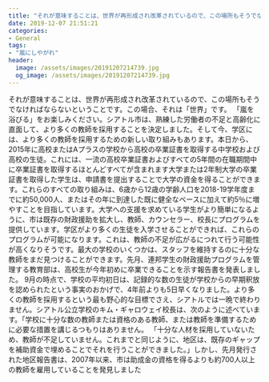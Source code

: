 ```yaml
---
title: "それが意味することは、世界が再形成され改革されているので、この場所もそうでなければならないということです。"
date: 2019-12-07 21:51:21
categories:
- General
tags:
- "嵐にしやがれ"
header:
  image: /assets/images/20191207214739.jpg
  og_image: /assets/images/20191207214739.jpg
---
```


それが意味することは、世界が再形成され改革されているので、この場所もそうでなければならないということです。この場合、それは「世界」です。 「嵐を浴びる」をお楽しみください。シアトル市は、熟練した労働者の不足と高齢化に直面して、より多くの教師を採用することを決定しました。そして今、学区には、より多くの教師を採用するための新しい取り組みもあります。本日から、2015年に高校またはAプラスの学校から高校の卒業証書を取得する中学校および高校の生徒。これには、一流の高校卒業証書およびすべての5年間の在職期間中に卒業証書を取得するほとんどすべてが含まれます大学または2年制大学の卒業証書を取得した学生は、申請書を提出することで大学の資金を得ることができます。これらのすべての取り組みは、6歳から12歳の学齢人口を2018-19学年度までに約50,000人、またはその年に到達した既に健全なベースに加えて約5％に増やすことを目指しています。大学への支援を求めている学生がより簡単になるように、市は既存の財政援助を拡大し、教師、カウンセラー、校長にプログラムを提供しています。学区がより多くの生徒を入学させることができれば、これらのプログラムが可能になります。これは、教師の不足が広がるにつれて行う可能性が高くなりそうです。最大の学校のいくつかは、スタッフを維持するのに十分な教師をまだ見つけることができます。先月、連邦学生の財政援助プログラムを管理する教育部は、高校生が今年初めに卒業できることを示す報告書を発表しました。 9月の時点で、学校の平均初日は、記録的な数の生徒が学校からの早期釈放を認められたという事実のおかげで、4年前よりも5日早くなりました。より多くの教師を採用するという最も野心的な目標でさえ、シアトルでは一晩で終わりません。シアトル公立学校のキム・ギャロウェイ校長は、次のように述べています。「学校に十分な数の教師または資格のある教師、または教師を準備するために必要な措置を講じるつもりはありません。 「十分な人材を採用していないため、教師が不足していません。これまでと同じように、地区は、既存のギャップを補助資金で埋めることでそれを行うことができました。」しかし、先月発行された地区報告書は、2007年以来、市は助成金の資格を得るよりも約700人以上の教師を雇用していることを発見しました
